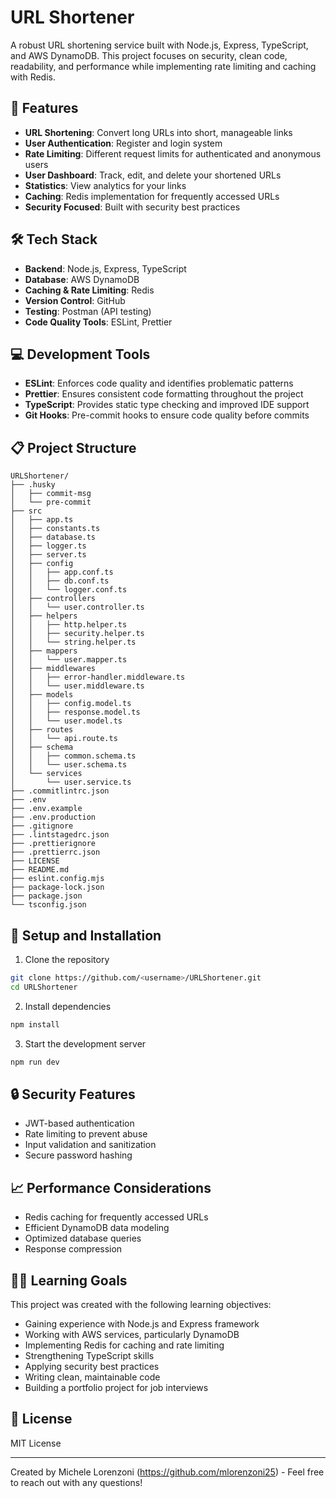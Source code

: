 # URL Shortener

A robust URL shortening service built with Node.js, Express, TypeScript, and AWS DynamoDB. This project focuses on security, clean code, readability, and performance while implementing rate limiting and caching with Redis.

## 🚀 Features

- **URL Shortening**: Convert long URLs into short, manageable links
- **User Authentication**: Register and login system
- **Rate Limiting**: Different request limits for authenticated and anonymous users
- **User Dashboard**: Track, edit, and delete your shortened URLs
- **Statistics**: View analytics for your links
- **Caching**: Redis implementation for frequently accessed URLs
- **Security Focused**: Built with security best practices

## 🛠️ Tech Stack

- **Backend**: Node.js, Express, TypeScript
- **Database**: AWS DynamoDB
- **Caching & Rate Limiting**: Redis
- **Version Control**: GitHub
- **Testing**: Postman (API testing)
- **Code Quality Tools**: ESLint, Prettier

## 💻 Development Tools

- **ESLint**: Enforces code quality and identifies problematic patterns
- **Prettier**: Ensures consistent code formatting throughout the project
- **TypeScript**: Provides static type checking and improved IDE support
- **Git Hooks**: Pre-commit hooks to ensure code quality before commits

## 📋 Project Structure

```
URLShortener/
├── .husky
│   ├── commit-msg
│   └── pre-commit
├── src
│   ├── app.ts
│   ├── constants.ts
│   ├── database.ts
│   ├── logger.ts
│   ├── server.ts
│   ├── config
│   │   ├── app.conf.ts
│   │   ├── db.conf.ts
│   │   └── logger.conf.ts
│   ├── controllers
│   │   └── user.controller.ts
│   ├── helpers
│   │   ├── http.helper.ts
│   │   ├── security.helper.ts
│   │   └── string.helper.ts
│   ├── mappers
│   │   └── user.mapper.ts
│   ├── middlewares
│   │   ├── error-handler.middleware.ts
│   │   └── user.middleware.ts
│   ├── models
│   │   ├── config.model.ts
│   │   ├── response.model.ts
│   │   └── user.model.ts
│   ├── routes
│   │   └── api.route.ts
│   ├── schema
│   │   ├── common.schema.ts
│   │   └── user.schema.ts
│   └── services
│       └── user.service.ts
├── .commitlintrc.json
├── .env
├── .env.example
├── .env.production
├── .gitignore
├── .lintstagedrc.json
├── .prettierignore
├── .prettierrc.json
├── LICENSE
├── README.md
├── eslint.config.mjs
├── package-lock.json
├── package.json
└── tsconfig.json
```

## 🔧 Setup and Installation

1. Clone the repository

```bash
git clone https://github.com/<username>/URLShortener.git
cd URLShortener
```

2. Install dependencies

```bash
npm install
```

3. Start the development server

```bash
npm run dev
```

## 🔒 Security Features

- JWT-based authentication
- Rate limiting to prevent abuse
- Input validation and sanitization
- Secure password hashing

## 📈 Performance Considerations

- Redis caching for frequently accessed URLs
- Efficient DynamoDB data modeling
- Optimized database queries
- Response compression

## 👨‍💻 Learning Goals

This project was created with the following learning objectives:

- Gaining experience with Node.js and Express framework
- Working with AWS services, particularly DynamoDB
- Implementing Redis for caching and rate limiting
- Strengthening TypeScript skills
- Applying security best practices
- Writing clean, maintainable code
- Building a portfolio project for job interviews

## 📄 License

MIT License

---

Created by Michele Lorenzoni (https://github.com/mlorenzoni25) - Feel free to reach out with any questions!
